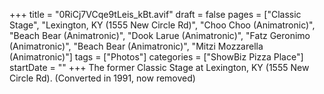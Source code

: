 +++
title = "0RiCj7VCqe9tLeis_kBt.avif"
draft = false
pages = ["Classic Stage", "Lexington, KY (1555 New Circle Rd)", "Choo Choo (Animatronic)", "Beach Bear (Animatronic)", "Dook Larue (Animatronic)", "Fatz Geronimo (Animatronic)", "Beach Bear (Animatronic)", "Mitzi Mozzarella (Animatronic)"]
tags = ["Photos"]
categories = ["ShowBiz Pizza Place"]
startDate = ""
+++
The former Classic Stage at Lexington, KY (1555 New Circle Rd). (Converted in 1991, now removed)
